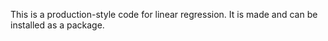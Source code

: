 This is a production-style code for linear regression. It is made and can be installed as a package. 